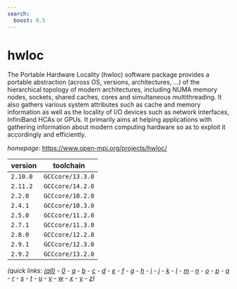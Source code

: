 ```yaml
---
search:
  boost: 0.5
---
```

# hwloc

The Portable Hardware Locality (hwloc) software package provides a portable  abstraction (across OS, versions, architectures, ...) of the hierarchical  topology of modern architectures, including NUMA memory nodes, sockets, shared  caches, cores and simultaneous multithreading. It also gathers various system  attributes such as cache and memory information as well as the locality of I/O  devices such as network interfaces, InfiniBand HCAs or GPUs. It primarily  aims at helping applications with gathering information about modern computing  hardware so as to exploit it accordingly and efficiently.

*homepage*: <https://www.open-mpi.org/projects/hwloc/>

version | toolchain
--------|----------
``2.10.0`` | ``GCCcore/13.3.0``
``2.11.2`` | ``GCCcore/14.2.0``
``2.2.0`` | ``GCCcore/10.2.0``
``2.4.1`` | ``GCCcore/10.3.0``
``2.5.0`` | ``GCCcore/11.2.0``
``2.7.1`` | ``GCCcore/11.3.0``
``2.8.0`` | ``GCCcore/12.2.0``
``2.9.1`` | ``GCCcore/12.3.0``
``2.9.2`` | ``GCCcore/13.2.0``


*(quick links: [(all)](../index.md) - [0](../0/index.md) - [a](../a/index.md) - [b](../b/index.md) - [c](../c/index.md) - [d](../d/index.md) - [e](../e/index.md) - [f](../f/index.md) - [g](../g/index.md) - [h](../h/index.md) - [i](../i/index.md) - [j](../j/index.md) - [k](../k/index.md) - [l](../l/index.md) - [m](../m/index.md) - [n](../n/index.md) - [o](../o/index.md) - [p](../p/index.md) - [q](../q/index.md) - [r](../r/index.md) - [s](../s/index.md) - [t](../t/index.md) - [u](../u/index.md) - [v](../v/index.md) - [w](../w/index.md) - [x](../x/index.md) - [y](../y/index.md) - [z](../z/index.md))*

